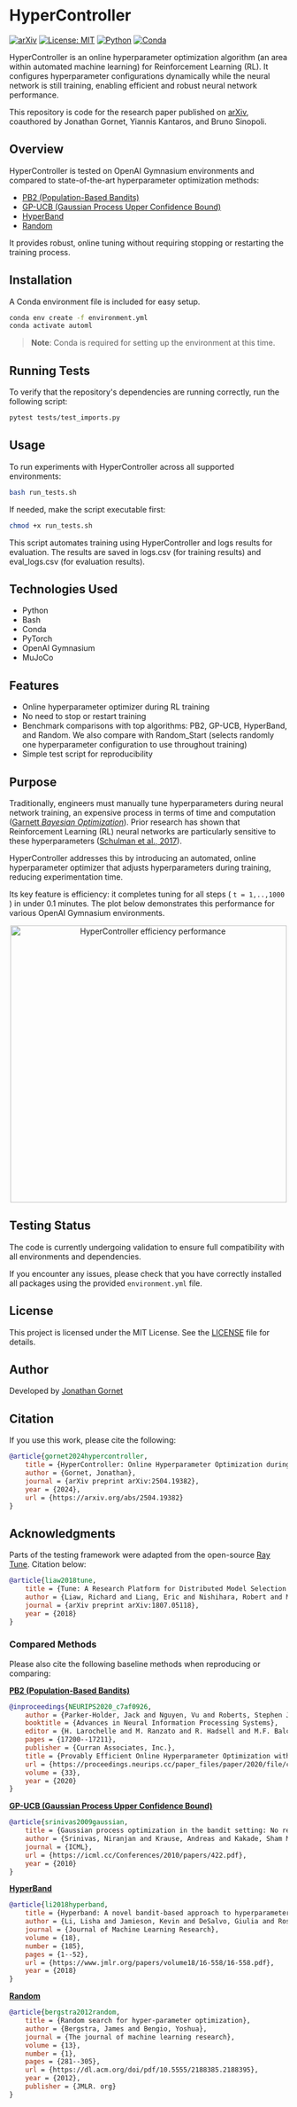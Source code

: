 # HyperController

[![arXiv](https://img.shields.io/badge/arXiv-2504.19382-b31b1b.svg)](https://arxiv.org/abs/2504.19382)
[![License: MIT](https://img.shields.io/badge/License-MIT-yellow.svg)](./LICENSE)
[![Python](https://img.shields.io/badge/Python-3.11.11-blue.svg)](https://www.python.org/downloads/release/python-31111/)
[![Conda](https://img.shields.io/badge/environment-conda-green.svg)](https://docs.conda.io/)

HyperController is an online hyperparameter optimization algorithm (an area within automated machine learning) for Reinforcement Learning (RL). It configures hyperparameter configurations dynamically while the neural network is still training, enabling efficient and robust neural network performance.

This repository is code for the research paper published on [arXiv](https://arxiv.org/abs/2504.19382), coauthored by Jonathan Gornet, Yiannis Kantaros, and Bruno Sinopoli. 

## Overview

HyperController is tested on OpenAI Gymnasium environments and compared to state-of-the-art hyperparameter optimization methods:

- [PB2 (Population-Based Bandits)](https://proceedings.neurips.cc/paper_files/paper/2020/file/c7af0926b294e47e52e46cfebe173f20-Paper.pdf)
- [GP-UCB (Gaussian Process Upper Confidence Bound)](https://icml.cc/Conferences/2010/papers/422.pdf)
- [HyperBand](https://jmlr.org/papers/volume18/16-558/16-558.pdf)
- [Random](https://dl.acm.org/doi/pdf/10.5555/2188385.2188395)

It provides robust, online tuning without requiring stopping or restarting the training process.

## Installation

A Conda environment file is included for easy setup.

```bash
conda env create -f environment.yml
conda activate automl
```

> **Note**: Conda is required for setting up the environment at this time.

## Running Tests

To verify that the repository's dependencies are running correctly, run the following script: 

```bash
pytest tests/test_imports.py
```

## Usage

To run experiments with HyperController across all supported environments:

```bash
bash run_tests.sh
```

If needed, make the script executable first:

```bash
chmod +x run_tests.sh
```

This script automates training using HyperController and logs results for evaluation. The results are saved in logs.csv (for training results) and eval_logs.csv (for evaluation results). 

## Technologies Used

- Python
- Bash
- Conda
- PyTorch
- OpenAI Gymnasium
- MuJoCo


## Features

- Online hyperparameter optimizer during RL training  
- No need to stop or restart training  
- Benchmark comparisons with top algorithms: PB2, GP-UCB, HyperBand, and Random. We also compare with Random_Start (selects randomly one hyperparameter configuration to use throughout training)
- Simple test script for reproducibility  


## Purpose

Traditionally, engineers must manually tune hyperparameters during neural network training, an expensive process in terms of time and computation ([Garnett *Bayesian Optimization*](https://bayesoptbook.com/)). Prior research has shown that Reinforcement Learning (RL) neural networks are particularly sensitive to these hyperparameters ([Schulman et al., 2017](https://arxiv.org/pdf/1707.06347)).

HyperController addresses this by introducing an automated, online hyperparameter optimizer that adjusts hyperparameters during training, reducing experimentation time.

Its key feature is efficiency: it completes tuning for all steps \( `t = 1,..,1000` \) in under 0.1 minutes. The plot below demonstrates this performance for various OpenAI Gymnasium environments. 

<p align="center">
  <img src="fig_performance.png" alt="HyperController efficiency performance" width="500"/>
</p>


## Testing Status

The code is currently undergoing validation to ensure full compatibility with all environments and dependencies.

If you encounter any issues, please check that you have correctly installed all packages using the provided `environment.yml` file. 

## License

This project is licensed under the MIT License. See the [LICENSE](./LICENSE) file for details.


## Author

Developed by [Jonathan Gornet](https://jonathangornet.com)


## Citation

If you use this work, please cite the following:

```bibtex
@article{gornet2024hypercontroller,
    title = {HyperController: Online Hyperparameter Optimization during RL Training},
    author = {Gornet, Jonathan},
    journal = {arXiv preprint arXiv:2504.19382},
    year = {2024},
    url = {https://arxiv.org/abs/2504.19382}
}
```

## Acknowledgments

Parts of the testing framework were adapted from the open-source [Ray Tune](https://docs.ray.io/en/latest/tune/index.html). Citation below:

```bibtex
@article{liaw2018tune,
    title = {Tune: A Research Platform for Distributed Model Selection and Training},
    author = {Liaw, Richard and Liang, Eric and Nishihara, Robert and Moritz, Philipp and Gonzalez, Joseph E and Stoica, Ion},
    journal = {arXiv preprint arXiv:1807.05118},
    year = {2018}
}
```

### Compared Methods

Please also cite the following baseline methods when reproducing or comparing:

**[PB2 (Population-Based Bandits)](https://proceedings.neurips.cc/paper_files/paper/2020/file/c7af0926b294e47e52e46cfebe173f20-Paper.pdf)**  
```bibtex
@inproceedings{NEURIPS2020_c7af0926,
    author = {Parker-Holder, Jack and Nguyen, Vu and Roberts, Stephen J},
    booktitle = {Advances in Neural Information Processing Systems},
    editor = {H. Larochelle and M. Ranzato and R. Hadsell and M.F. Balcan and H. Lin},
    pages = {17200--17211},
    publisher = {Curran Associates, Inc.},
    title = {Provably Efficient Online Hyperparameter Optimization with Population-Based Bandits},
    url = {https://proceedings.neurips.cc/paper_files/paper/2020/file/c7af0926b294e47e52e46cfebe173f20-Paper.pdf},
    volume = {33},
    year = {2020}
}
```

**[GP-UCB (Gaussian Process Upper Confidence Bound)](https://icml.cc/Conferences/2010/papers/422.pdf)**  
```bibtex
@article{srinivas2009gaussian,
    title = {Gaussian process optimization in the bandit setting: No regret and experimental design},
    author = {Srinivas, Niranjan and Krause, Andreas and Kakade, Sham M and Seeger, Matthias},
    journal = {ICML},
    url = {https://icml.cc/Conferences/2010/papers/422.pdf},
    year = {2010}
}
```

**[HyperBand](https://www.jmlr.org/papers/volume18/16-558/16-558.pdf)**  
```bibtex
@article{li2018hyperband,
    title = {Hyperband: A novel bandit-based approach to hyperparameter optimization},
    author = {Li, Lisha and Jamieson, Kevin and DeSalvo, Giulia and Rostamizadeh, Afshin and Talwalkar, Ameet},
    journal = {Journal of Machine Learning Research},
    volume = {18},
    number = {185},
    pages = {1--52},
    url = {https://www.jmlr.org/papers/volume18/16-558/16-558.pdf},
    year = {2018}
}
```

**[Random](https://dl.acm.org/doi/pdf/10.5555/2188385.2188395)**  
```bibtex
@article{bergstra2012random,
    title = {Random search for hyper-parameter optimization},
    author = {Bergstra, James and Bengio, Yoshua},
    journal = {The journal of machine learning research},
    volume = {13},
    number = {1},
    pages = {281--305},
    url = {https://dl.acm.org/doi/pdf/10.5555/2188385.2188395},
    year = {2012},
    publisher = {JMLR. org}
}
```